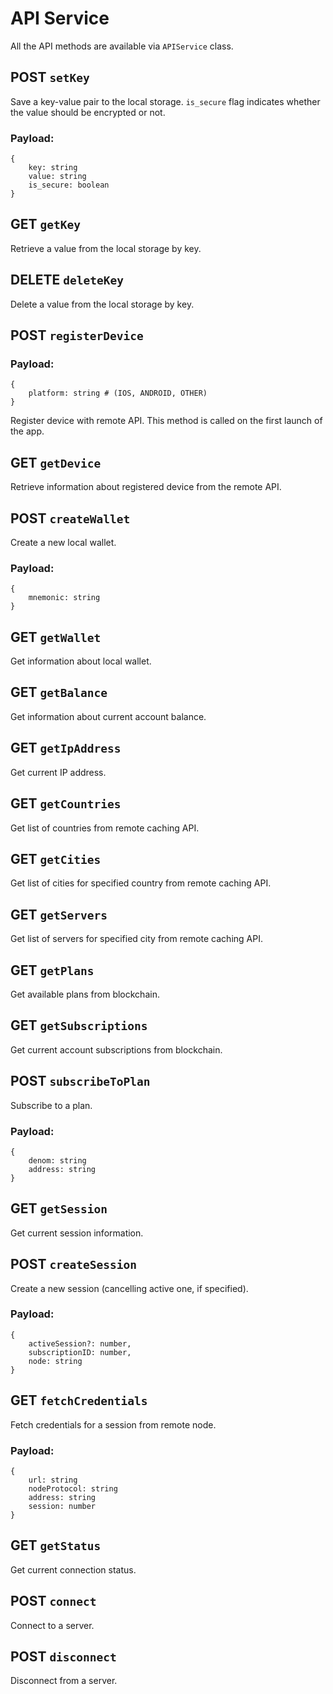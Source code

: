 # API Service

All the API methods are available via `APIService` class.

## POST `setKey`

Save a key-value pair to the local storage. `is_secure` flag indicates whether the value should be encrypted or not.

### Payload:

```
{
    key: string
    value: string
    is_secure: boolean
}
```

## GET `getKey`

Retrieve a value from the local storage by key.

## DELETE `deleteKey`

Delete a value from the local storage by key.

## POST `registerDevice`

### Payload:

```
{
    platform: string # (IOS, ANDROID, OTHER)
}
```

Register device with remote API. This method is called on the first launch of the app.

## GET `getDevice`

Retrieve information about registered device from the remote API.

## POST `createWallet`

Create a new local wallet.

### Payload:

```
{
    mnemonic: string
}
```

## GET `getWallet`

Get information about local wallet.

## GET `getBalance`

Get information about current account balance.

## GET `getIpAddress`

Get current IP address.

## GET `getCountries`

Get list of countries from remote caching API.

## GET `getCities`

Get list of cities for specified country from remote caching API.

## GET `getServers`

Get list of servers for specified city from remote caching API.

## GET `getPlans`

Get available plans from blockchain.

## GET `getSubscriptions`

Get current account subscriptions from blockchain.

## POST `subscribeToPlan`

Subscribe to a plan.

### Payload:

```
{
    denom: string
    address: string
}
```

## GET `getSession`

Get current session information.

## POST `createSession`

Create a new session (cancelling active one, if specified).

### Payload:

```
{
    activeSession?: number,
    subscriptionID: number,
    node: string
}
```

## GET `fetchCredentials`

Fetch credentials for a session from remote node.

### Payload:
```
{
    url: string
    nodeProtocol: string
    address: string
    session: number
}
```

## GET `getStatus`

Get current connection status.

## POST `connect`

Connect to a server.

## POST `disconnect`

Disconnect from a server.
